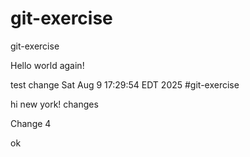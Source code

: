 # git-exercise
git-exercise

Hello world again!

test change Sat Aug  9 17:29:54 EDT 2025
#git-exercise


hi new york! 
changes

Change 4

ok

